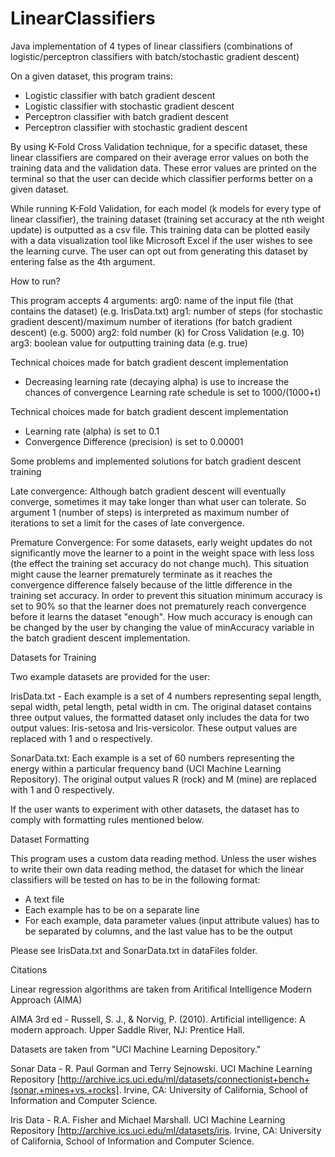 # LinearClassifiers
Java implementation of 4 types of linear classifiers (combinations of logistic/perceptron classifiers with batch/stochastic gradient descent)

On a given dataset, this program trains:
- Logistic classifier with batch gradient descent
- Logistic classifier with stochastic gradient descent 
- Perceptron classifier with batch gradient descent
- Perceptron classifier with stochastic gradient descent

By using K-Fold Cross Validation technique, for a specific dataset, these linear classifiers are compared on their average error values on both the training data and the validation data. These error values are printed on the terminal so that the user can decide which classifier performs better on a given dataset. 

While running K-Fold Validation, for each model (k models for every type of linear classifier), the training dataset (training set accuracy at the nth weight update) is outputted as a csv file. This training data can be plotted easily with a data visualization tool like Microsoft Excel if the user wishes to see the learning curve. The user can opt out from generating this dataset by entering false as the 4th argument.

How to run? 

This program accepts 4 arguments: 
arg0: name of the input file (that contains the dataset) (e.g. IrisData.txt)
arg1: number of steps (for stochastic gradient descent)/maximum number of iterations (for batch gradient descent) (e.g. 5000)
arg2: fold number (k) for Cross Validation  (e.g. 10)
arg3: boolean value for outputting training data (e.g. true) 

Technical choices made for batch gradient descent implementation

- Decreasing learning rate (decaying alpha) is use to increase the chances of convergence
Learning rate schedule is set to 1000/(1000+t)   

Technical choices made for batch gradient descent implementation

- Learning rate (alpha) is set to 0.1 
- Convergence Difference (precision) is set to 0.00001

Some problems and implemented solutions for batch gradient descent training

Late convergence: Although batch gradient descent will eventually converge, sometimes it may take longer than what user can tolerate. So argument 1 (number of steps) is interpreted as maximum number of iterations to set a limit for the cases of late convergence. 

Premature Convergence: For some datasets, early weight updates do not significantly move the learner to a point in the weight space with less loss (the effect the training set accuracy do not change much). This situation might cause the learner prematurely terminate as it reaches the convergence difference falsely because of the little difference in the training set accuracy. In order to prevent this situation minimum accuracy is set to 90% so that the learner does not prematurely reach convergence before it learns the dataset "enough". How much accuracy is enough can be changed by the user by changing the value of minAccuracy variable in the batch gradient descent implementation. 


Datasets for Training 

Two example datasets are provided for the user:

IrisData.txt -  Each example is a set of 4 numbers representing sepal length, sepal width, petal length, petal width in cm. The original dataset contains three output values, the formatted dataset only includes the data for two output values: Iris-setosa and Iris-versicolor. These output values are replaced with 1 and o respectively. 

SonarData.txt: Each example is a set of 60 numbers representing the energy within a particular frequency band (UCI Machine Learning Repository). The original output values R (rock) and M (mine) are replaced with 1 and 0 respectively.  

If the user wants to experiment with other datasets, the dataset has to comply with formatting rules mentioned below. 

Dataset Formatting

This program uses a custom data reading method. Unless the user wishes to write their own data reading method, the dataset for which the linear classifiers will be tested on has to be in the following format:
- A text file 
- Each example has to be on a separate line 
- For each example, data parameter values (input attribute values) has to be separated by columns, and the last value has to be the output 

Please see IrisData.txt and SonarData.txt in dataFiles folder. 


Citations 

Linear regression algorithms are taken from Aritifical Intelligence Modern Approach (AIMA)

AIMA 3rd ed - Russell, S. J., &amp; Norvig, P. (2010). Artificial intelligence: A modern approach. Upper Saddle River, NJ: Prentice Hall.

Datasets are taken from "UCI Machine Learning Depository."

Sonar Data - R. Paul Gorman and Terry Sejnowski. UCI Machine Learning Repository [http://archive.ics.uci.edu/ml/datasets/connectionist+bench+(sonar,+mines+vs.+rocks]. Irvine, CA: University of California, School of Information and Computer Science. 

Iris Data - R.A. Fisher and Michael Marshall. UCI Machine Learning Repository [http://archive.ics.uci.edu/ml/datasets/iris. Irvine, CA: University of California, School of Information and Computer Science. 
